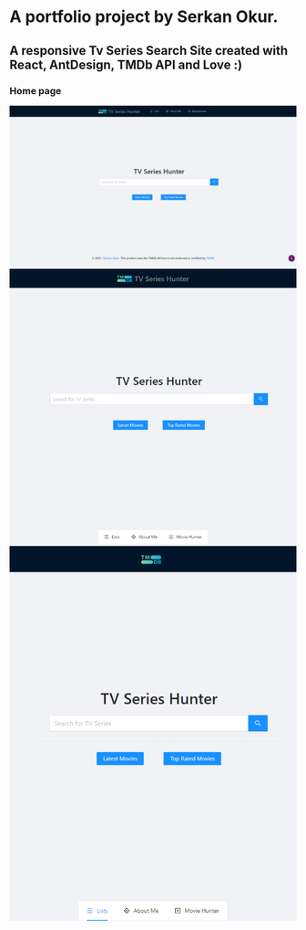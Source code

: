 # A portfolio project by Serkan Okur.

## A responsive Tv Series Search Site created with React, AntDesign, TMDb API and Love :)

<p align="center">
<h3>Home page </h3>
  <img src="https://github.com/serkanokur79/tvserieshunter/blob/main/SS/Web_01_Home.png" heigth="350" title="Home page in PC" alt="Screenshot of Home page in PC">
  <img src="https://github.com/serkanokur79/tvserieshunter/blob/main/SS/Tablet_01_Home.png" heigth="350" title="Home page in Tablet" alt="Screenshot of Home page in Tablet">
  <img src="https://github.com/serkanokur79/tvserieshunter/blob/main/SS/Mobile_01_Home.png" heigth="350" title="Home page in Mobile" alt="Screenshot of Home page in Mobile">
</p>
